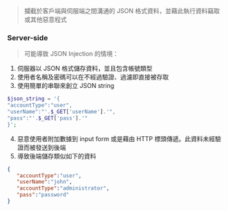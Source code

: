 
> 攔截於客戶端與伺服端之間溝通的 JSON  格式資料，並藉此執行資料竊取或其他惡意程式

### Server-side 

> 可能導致 JSON Injection 的情境：

1.  伺服器以 JSON 格式儲存資料，並且包含帳號類型
2.  使用者名稱及密碼可以在不經過驗證、過濾即直接被存取
3.  使用簡單的串聯來創立 JSON string

 ```php
$json_string = '{
"accountType":"user",
"userName":"'.$_GET['userName'].'",
"pass":"'.$_GET['pass'].'"
}';
```

4.  惡意使用者附加數據到 input form 或是藉由 HTTP 標頭傳遞。此資料未經驗證而被發送到後端
5.  導致後端儲存類似如下的資料
   ```JSON
   { 
	  "accountType":"user",
      "userName":"john",
      "accountType":"administrator",
      "pass":"password"
   }
```